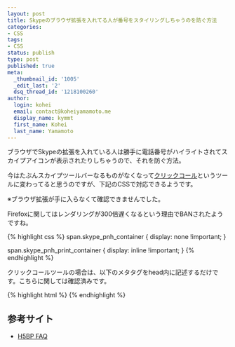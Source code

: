 ```yaml
---
layout: post
title: Skypeのブラウザ拡張を入れてる人が番号をスタイリングしちゃうのを防ぐ方法
categories:
- CSS
tags: 
- CSS
status: publish
type: post
published: true
meta:
  _thumbnail_id: '1005'
  _edit_last: '2'
  dsq_thread_id: '1218100260'
author:
  login: kohei
  email: contact@koheiyamamoto.me
  display_name: kymmt
  first_name: Kohei
  last_name: Yamamoto
---
```

ブラウザでSkypeの拡張を入れている人は勝手に電話番号がハイライトされてスカイプアイコンが表示されたりしちゃうので、それを防ぐ方法。

今はたぶんスカイプツールバーなるものがなくなって[クリックコール](http://www.skype.com/ja/download-skype/click-to-call)というツールに変わってると思うのですが、下記のCSSで対応できるようです。  

※ブラウザ拡張が手に入らなくて確認できませんでした。

Firefoxに関してはレンダリングが300倍遅くなるという理由でBANされたようですね。  

{% highlight css %}
span.skype_pnh_container {
    display: none !important;
}

span.skype_pnh_print_container {
    display: inline !important;
}
{% endhighlight %}

クリックコールツールの場合は、以下のメタタグをhead内に記述するだけです。こちらに関しては確認済みです。  

{% highlight html %}
<meta name="SKYPE_TOOLBAR" content="SKYPE_TOOLBAR_PARSER_COMPATIBLE">
{% endhighlight %}

## 参考サイト

* [H5BP FAQ](https://github.com/h5bp/html5-boilerplate/blob/master/doc/faq.md)
